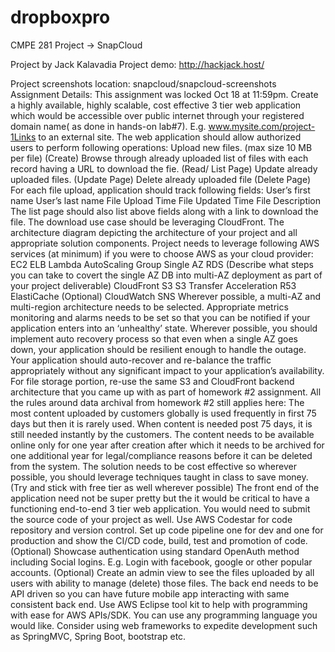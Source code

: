 # dropboxpro

CMPE 281 Project -> SnapCloud

Project by Jack Kalavadia
Project demo: http://hackjack.host/

Project screenshots location: snapcloud/snapcloud-screenshots
Assignment Details:
This assignment was locked Oct 18 at 11:59pm. Create a highly available, highly scalable, cost effective 3 tier web application which would be accessible over public internet through your registered domain name( as done in hands-on lab#7). E.g. www.mysite.com/project-1Links to an external site. The web application should allow authorized users to perform following operations: Upload new files. (max size 10 MB per file) (Create) Browse through already uploaded list of files with each record having a URL to download the fie. (Read/ List Page) Update already uploaded files. (Update Page) Delete already uploaded file (Delete Page) For each file upload, application should track following fields: User’s first name User’s last name File Upload Time File Updated Time File Description The list page should also list above fields along with a link to download the file. The download use case should be leveraging CloudFront. The architecture diagram depicting the architecture of your project and all appropriate solution components. Project needs to leverage following AWS services (at minimum) if you were to choose AWS as your cloud provider: EC2 ELB Lambda AutoScaling Group Single AZ RDS (Describe what steps you can take to covert the single AZ DB into multi-AZ deployment as part of your project deliverable) CloudFront S3 S3 Transfer Acceleration R53 ElastiCache (Optional) CloudWatch SNS Wherever possible, a multi-AZ and multi-region architecture needs to be selected. Appropriate metrics monitoring and alarms needs to be set so that you can be notified if your application enters into an ‘unhealthy’ state. Wherever possible, you should implement auto recovery process so that even when a single AZ goes down, your application should be resilient enough to handle the outage. Your application should auto-recover and re-balance the traffic appropriately without any significant impact to your application’s availability. For file storage portion, re-use the same S3 and CloudFront backend architecture that you came up with as part of homework #2 assignment. All the rules around data archival from homework #2 still applies here: The most content uploaded by customers globally is used frequently in first 75 days but then it is rarely used. When content is needed post 75 days, it is still needed instantly by the customers. The content needs to be available online only for one year after creation after which it needs to be archived for one additional year for legal/compliance reasons before it can be deleted from the system. The solution needs to be cost effective so wherever possible, you should leverage techniques taught in class to save money. (Try and stick with free tier as well wherever possible) The front end of the application need not be super pretty but the it would be critical to have a functioning end-to-end 3 tier web application. You would need to submit the source code of your project as well. Use AWS Codestar for code repository and version control. Set up code pipeline one for dev and one for production and show the CI/CD code, build, test and promotion of code. (Optional) Showcase authentication using standard OpenAuth method including Social logins. E.g. Login with facebook, google or other popular accounts. (Optional) Create an admin view to see the files uploaded by all users with ability to manage (delete) those files. The back end needs to be API driven so you can have future mobile app interacting with same consistent back end. Use AWS Eclipse tool kit to help with programming with ease for AWS APIs/SDK. You can use any programming language you would like. Consider using web frameworks to expedite development such as SpringMVC, Spring Boot, bootstrap etc.

